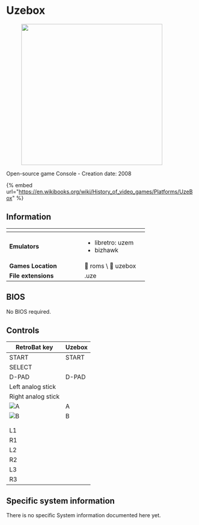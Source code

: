 # Uzebox

<div align="left">

<figure><img src="https://raw.githubusercontent.com/fabricecaruso/es-theme-carbon/78a0a78ab8f5e6a606f63833349382908d01d8af/art/logos/uzebox-w.svg" alt="" width="375"><figcaption></figcaption></figure>

</div>

Open-source game Console - Creation date: 2008

{% embed url="https://en.wikibooks.org/wiki/History_of_video_games/Platforms/UzeBox" %}

## Information

<table data-header-hidden><thead><tr><th width="184"></th><th></th><th data-hidden></th></tr></thead><tbody><tr><td><strong>Emulators</strong></td><td><ul><li>libretro: uzem</li><li>bizhawk</li></ul></td><td></td></tr><tr><td><strong>Games Location</strong></td><td><span data-gb-custom-inline data-tag="emoji" data-code="1f4c1">📁</span> roms \ <span data-gb-custom-inline data-tag="emoji" data-code="1f4c2">📂</span> uzebox</td><td></td></tr><tr><td><strong>File extensions</strong></td><td>.uze</td><td></td></tr></tbody></table>

## BIOS

No BIOS required.

## Controls

| RetroBat key                                                                    | Uzebox |
| ------------------------------------------------------------------------------- | ------ |
| START                                                                           | START  |
| SELECT                                                                          |        |
| D-PAD                                                                           | D-PAD  |
| Left analog stick                                                               |        |
| Right analog stick                                                              |        |
| ![A](<../../../.gitbook/assets/image (25).png>)                                 | A      |
| ![B](<../../../.gitbook/assets/image (11).png>)                                 | B      |
| <img src="../../../.gitbook/assets/image (45).png" alt="" data-size="original"> |        |
| <img src="../../../.gitbook/assets/image (43).png" alt="" data-size="line">     |        |
| L1                                                                              |        |
| R1                                                                              |        |
| L2                                                                              |        |
| R2                                                                              |        |
| L3                                                                              |        |
| R3                                                                              |        |

## Specific system information

There is no specific System information documented here yet.
